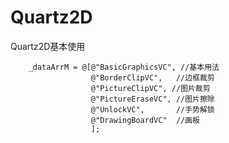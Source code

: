 # Quartz2D
Quartz2D基本使用

        _dataArrM = @[@"BasicGraphicsVC", //基本用法
                      @"BorderClipVC",   //边框裁剪
                      @"PictureClipVC", //图片裁剪
                      @"PictureEraseVC", //图片擦除
                      @"UnlockVC",       //手势解锁
                      @"DrawingBoardVC"  //画板
                      ];